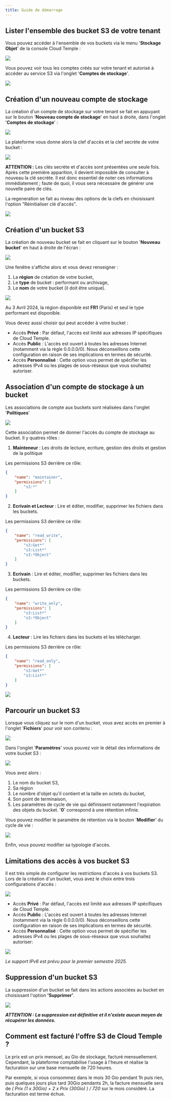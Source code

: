 ```yaml
---
title: Guide de démarrage
---
```



## Lister l'ensemble des bucket S3 de votre tenant

Vous pouvez accéder à l'ensemble de vos buckets via le menu '__Stockage Objet__' de la console Cloud Temple :

![](images/S3_list_bucket.png)

Vous pouvez voir tous les comptes créés sur votre tenant et autorisé à accéder au service S3 via l'onglet '__Comptes de stockage__'.

![](images/S3_accounts.png)

## Création d'un nouveau compte de stockage

La création d'un compte de stockage sur votre tenant se fait en appuyant sur le bouton '__Nouveau compte de stockage__' en haut à droite, dans l'onglet '__Comptes de stockage__' :

![](images/S3_create_account.png)

La plateforme vous donne alors la clef d'accès et la clef secrète de votre bucket :

![](images/S3_storage_keys.png)

__ATTENTION :__ Les clés secrète et d'accès sont présentées une seule fois. Après cette première apparition, il devient impossible de consulter à nouveau la clé secrète. Il est donc essentiel de noter ces informations immédiatement ; faute de quoi, il vous sera nécessaire de générer une nouvelle paire de clés.

La regeneration se fait au niveau des options de la clefs en choisissant l'option "Réinitialiser clé d'accès".

![](images/S3_keyregen.png)


## Création d'un bucket S3 

La création de nouveau bucket se fait en cliquant sur le bouton '__Nouveau bucket__' en haut à droite de l'écran :

![](images/S3_create.png)

Une fenêtre s'affiche alors et vous devez renseigner :

1. La **région** de création de votre bucket,
2. Le **type** de bucket : performant ou archivage,
3. Le **nom** de votre bucket (il doit être unique).

![](images/S3_create_popup_001.png)

Au 3 Avril 2024, la région disponible est **FR1** (Paris) et seul le type performant est disponible.

Vous devez aussi choisir qui peut accéder à votre bucket :

- Accès **Privé** : Par défaut, l'accès est limité aux adresses IP spécifiques de Cloud Temple.
- Accès **Public** : L'accès est ouvert à toutes les adresses Internet (notamment via la règle 0.0.0.0/0). Nous déconseillons cette configuration en raison de ses implications en termes de sécurité.
- Accès **Personnalisé** : Cette option vous permet de spécifier les adresses IPv4 ou les plages de sous-réseaux que vous souhaitez autoriser.

## Association d'un compte de stockage à un bucket

Les associations de compte aux buckets sont réalisées dans l'onglet '__Politiques__'

![](images/S3_account_assign.png)

Cette association permet de donner l'accès du compte de stockage au bucket. Il y quatres rôles :

1. **Mainteneur** : Les droits de lecture, ecriture, gestion des droits et gestion de la politique

Les permissions S3 derrière ce rôle:
```json
{
    "name": "maintainer",
    "permissions": [
        "s3:*"
    ]
}
```

2. **Ecrivain et Lecteur** : Lire et éditer, modifier, supprimer les fichiers dans les buckets.

Les permissions S3 derrière ce rôle:
```json
{
    "name": "read_write",
    "permissions": [
        "s3:Get*"
        "s3:List*"
        "s3:*Object"
    ]
}
```

3. **Ecrivain** : Lire et éditer, modifier, supprimer les fichiers dans les buckets.

Les permissions S3 derrière ce rôle:
```json
{
    "name": "write_only",
    "permissions": [
        "s3:List*"
        "s3:*Object"
    ]
}
```

4. **Lecteur** : Lire les fichiers dans les buckets et les télécharger.

Les permissions S3 derrière ce rôle:
```json
{
    "name": "read_only",
    "permissions": [
        "s3:Get*"
        "s3:List*"
    ]
}
```

![](images/S3_account_access.png)

## Parcourir un bucket S3

Lorsque vous cliquez sur le nom d'un bucket, vous avez accès en premier à l'onglet '__Fichiers__' pour voir son contenu :

![](images/S3_files.png)

Dans l'onglet '__Paramètres__' vous pouvez voir le détail des informations de votre bucket S3 :

![](images/S3_params.png)

Vous avez alors :

1. Le nom du bucket S3,
2. Sa région
3. Le nombre d'objet qu'il contient et la taille en octets du bucket,
4. Son point de terminaison,
5. Les paramètres de cycle de vie qui définissent notamment l'expiration des objets du bucket. '__0__' correspond à une rétention infinie.

Vous pouvez modifier le paramètre de rétention via le bouton '__Modifier__' du cycle de vie :

![](images/S3_lifecycle.png)

Enfin, vous pouvez modifier sa typologie d'accès.

## Limitations des accès à vos bucket S3

Il est très simple de configurer les restrictions d'accès à vos buckets S3. Lors de la création d'un bucket, vous avez le choix entre trois configurations d'accès :

![](images/S3_create_popup_001.png)

- Accès **Privé** : Par défaut, l'accès est limité aux adresses IP spécifiques de Cloud Temple.
- Accès **Public** : L'accès est ouvert à toutes les adresses Internet (notamment via la règle 0.0.0.0/0). Nous déconseillons cette configuration en raison de ses implications en termes de sécurité.
- Accès **Personnalisé** : Cette option vous permet de spécifier les adresses IPv4 ou les plages de sous-réseaux que vous souhaitez autoriser:

![](images/S3_create_popup_002.png)

*Le support IPv6 est prévu pour le premier semestre 2025.*

## Suppression d'un bucket S3

La suppression d'un bucket se fait dans les actions associées au bucket en choisissant l'option __'Supprimer'__.

![](images/S3_delete.png)

_**ATTENTION : La suppression est définitive et il n'existe aucun moyen de récupérer les données.**_


## Comment est facturé l'offre S3 de Cloud Temple ?

Le prix est un prix mensuel, au Gio de stockage, facturé mensuellement. Cependant, la plateforme comptabilise l'usage à l'heure et réalise la facturation sur une base mensuelle de 720 heures.

Par exemple, si vous consommez dans le mois 30 Gio pendant 1h puis rien, puis quelques jours plus tard 30Gio pendants 2h, la facture mensuelle sera de *( Prix (1 x 30Gio) + 2 x Prix (30Gio) ) / 720* sur le mois considéré. La facturation est terme échue.
